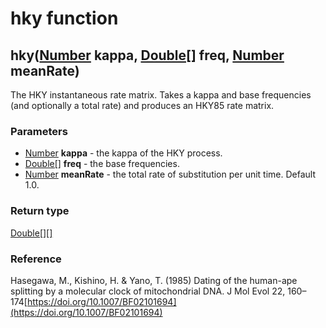 hky function
============
hky([Number](../types/Number.md) **kappa**, [Double[]](../types/Double[].md) **freq**, [Number](../types/Number.md) **meanRate**)
---------------------------------------------------------------------------------------------------------------------------------

The HKY instantaneous rate matrix. Takes a kappa and base frequencies (and optionally a total rate) and produces an HKY85 rate matrix.

### Parameters

- [Number](../types/Number.md) **kappa** - the kappa of the HKY process.
- [Double[]](../types/Double[].md) **freq** - the base frequencies.
- [Number](../types/Number.md) **meanRate** - the total rate of substitution per unit time. Default 1.0.

### Return type

[Double[][]](../types/Double[][].md)

### Reference

Hasegawa, M., Kishino, H. & Yano, T. (1985) Dating of the human-ape splitting by a molecular clock of mitochondrial DNA. J Mol Evol 22, 160–174[https://doi.org/10.1007/BF02101694](https://doi.org/10.1007/BF02101694)

